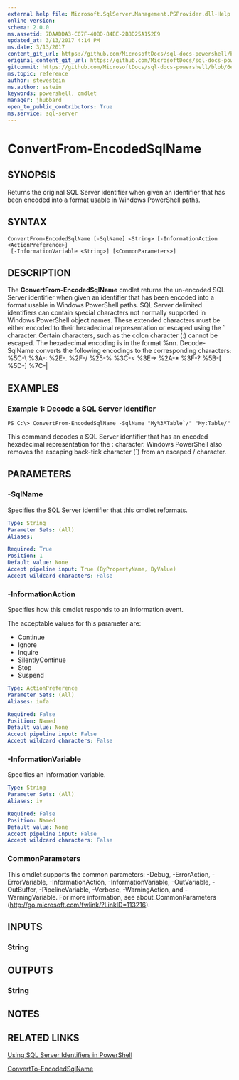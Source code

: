 ```yaml
---
external help file: Microsoft.SqlServer.Management.PSProvider.dll-Help.xml
online version: 
schema: 2.0.0
ms.assetid: 7DAADDA3-C07F-40BD-84BE-2B8D25A152E9
updated_at: 3/13/2017 4:14 PM
ms.date: 3/13/2017
content_git_url: https://github.com/MicrosoftDocs/sql-docs-powershell/blob/master/sqlserver-cmdlets/sqlserver/vlatest/ConvertFrom-EncodedSqlName.md
original_content_git_url: https://github.com/MicrosoftDocs/sql-docs-powershell/blob/master/sqlserver-cmdlets/sqlserver/vlatest/ConvertFrom-EncodedSqlName.md
gitcommit: https://github.com/MicrosoftDocs/sql-docs-powershell/blob/6eefe64a0ce19459190f09768267a4c79f9a6af9/sqlserver-cmdlets/sqlserver/vlatest/ConvertFrom-EncodedSqlName.md
ms.topic: reference
author: stevestein
ms.author: sstein
keywords: powershell, cmdlet
manager: jhubbard
open_to_public_contributors: True
ms.service: sql-server
---
```


# ConvertFrom-EncodedSqlName

## SYNOPSIS
Returns the original SQL Server identifier when given an identifier that has been encoded into a format usable in Windows PowerShell paths.

## SYNTAX

```
ConvertFrom-EncodedSqlName [-SqlName] <String> [-InformationAction <ActionPreference>]
 [-InformationVariable <String>] [<CommonParameters>]
```

## DESCRIPTION
The **ConvertFrom-EncodedSqlName** cmdlet returns the un-encoded SQL Server identifier when given an identifier that has been encoded into a format usable in Windows PowerShell paths.
SQL Server delimited identifiers can contain special characters not normally supported in Windows PowerShell object names.
These extended characters must be either encoded to their hexadecimal representation or escaped using the \` character.
Certain characters, such as the colon character (:) cannot be escaped.
The hexadecimal encoding is in the format %nn.
Decode-SqlName converts the following encodings to the corresponding characters:    %5C-\    %3A-:    %2E-. 
%2F-/   %25-%    %3C-\<    %3E-\>    %2A-*    %3F-? 
%5B-\[    %5D-\]    %7C-|

## EXAMPLES

### Example 1: Decode a SQL Server identifier
```
PS C:\> ConvertFrom-EncodedSqlName -SqlName "My%3ATable`/" "My:Table/"
```

This command decodes a SQL Server identifier that has an encoded hexadecimal representation for the : character.
Windows PowerShell also removes the escaping back-tick character (\`) from an escaped / character.

## PARAMETERS

### -SqlName
Specifies the SQL Server identifier that this cmdlet reformats.

```yaml
Type: String
Parameter Sets: (All)
Aliases: 

Required: True
Position: 1
Default value: None
Accept pipeline input: True (ByPropertyName, ByValue)
Accept wildcard characters: False
```

### -InformationAction
Specifies how this cmdlet responds to an information event.

The acceptable values for this parameter are:

- Continue
- Ignore
- Inquire
- SilentlyContinue
- Stop
- Suspend

```yaml
Type: ActionPreference
Parameter Sets: (All)
Aliases: infa

Required: False
Position: Named
Default value: None
Accept pipeline input: False
Accept wildcard characters: False
```

### -InformationVariable
Specifies an information variable.

```yaml
Type: String
Parameter Sets: (All)
Aliases: iv

Required: False
Position: Named
Default value: None
Accept pipeline input: False
Accept wildcard characters: False
```

### CommonParameters
This cmdlet supports the common parameters: -Debug, -ErrorAction, -ErrorVariable, -InformationAction, -InformationVariable, -OutVariable, -OutBuffer, -PipelineVariable, -Verbose, -WarningAction, and -WarningVariable. For more information, see about_CommonParameters (http://go.microsoft.com/fwlink/?LinkID=113216).

## INPUTS

### String

## OUTPUTS

### String

## NOTES

## RELATED LINKS

[Using SQL Server Identifiers in PowerShell](https://technet.microsoft.com/en-us/library/cc281841(v=sql.110).aspx)

[ConvertTo-EncodedSqlName](xref:sqlserver/vlatest/ConvertTo-EncodedSqlName.md)
